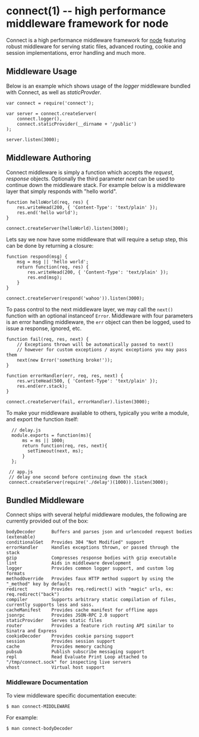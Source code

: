 connect(1) -- high performance middleware framework for node
============================================================

Connect is a high performance middleware framework for [node](http://nodejs.org) featuring
robust middleware for serving static files, advanced routing, cookie and session implementations,
error handling and much more.

## Middleware Usage

Below is an example which shows usage of the _logger_ middleware bundled with Connect, as well as _staticProvder_.

    var connect = require('connect');

    var server = connect.createServer(
		connect.logger(),
		connect.staticProvider(__dirname + '/public')
    );

    server.listen(3000);

## Middleware Authoring

Connect middleware is simply a function which accepts the _request_, _response_ objects. Optionally
the third parameter _next_ can be used to continue down the middleware stack. For example below is
a middleware layer that simply responds with "hello world".

    function helloWorld(req, res) {
	    res.writeHead(200, { 'Content-Type': 'text/plain' });
	    res.end('hello world');
    }

    connect.createServer(helloWorld).listen(3000);

Lets say we now have some middleware that will require a setup step, this can be done by returning a closure:

    function respond(msg) {
	    msg = msg || 'hello world';
	    return function(req, res) {
		    res.writeHead(200, { 'Content-Type': 'text/plain' });
		    res.end(msg);
   	    }
    }

    connect.createServer(respond('wahoo')).listen(3000);

To pass control to the next middleware layer, we may call the `next()` function with an optional instanceof `Error`.
Middleware with four parameters is an error handling middleware, the `err` object can then be logged, used to issue a response, ignored, etc.

    function fail(req, res, next) {
	    // Exceptions thrown will be automatically passed to next()
	    // however for custom exceptions / async exceptions you may pass them
	    next(new Error('something broke!'));
    }

    function errorHandler(err, req, res, next) {
	    res.writeHead(500, { 'Content-Type': 'text/plain' });
	    res.end(err.stack);
    }

    connect.createServer(fail, errorHandler).listen(3000);

To make your middleware available to others, typically you write a module, and export the function itself:

      // delay.js
      module.exports = function(ms){
          ms = ms || 1000;
          return function(req, res, next){
      	    setTimeout(next, ms);
          } 
      };
     
     // app.js
     // delay one second before continuing down the stack
     connect.createServer(require('./delay')(1000)).listen(3000);

## Bundled Middleware

Connect ships with several helpful middleware modules,
the following are currently provided out of the box:

    bodyDecoder      Buffers and parses json and urlencoded request bodies (extenable)
    conditionalGet   Provides 304 "Not Modified" support
    errorHandler     Handles exceptions thrown, or passed through the stack
    gzip             Compresses response bodies with gzip executable
    lint             Aids in middleware development
    logger           Provides common logger support, and custom log formats
    methodOverride   Provides faux HTTP method support by using the "_method" key by default 
    redirect         Provides req.redirect() with "magic" urls, ex: req.redirect("back")
    compiler         Supports arbitrary static compilation of files, currently supports less and sass.
    cacheManifest    Provides cache manifest for offline apps
    jsonrpc          Provides JSON-RPC 2.0 support
    staticProvider   Serves static files
    router           Provides a feature rich routing API similar to Sinatra and Express
    cookieDecoder    Provides cookie parsing support
    session          Provides session support
    cache            Provides memory caching
    pubsub           Publish subscribe messaging support
    repl             Read Evaluate Print Loop attached to "/tmp/connect.sock" for inspecting live servers 
    vhost            Virtual host support

### Middleware Documentation

To view middleware specific documentation execute:

    $ man connect-MIDDLEWARE

For example:

    $ man connect-bodyDecoder
